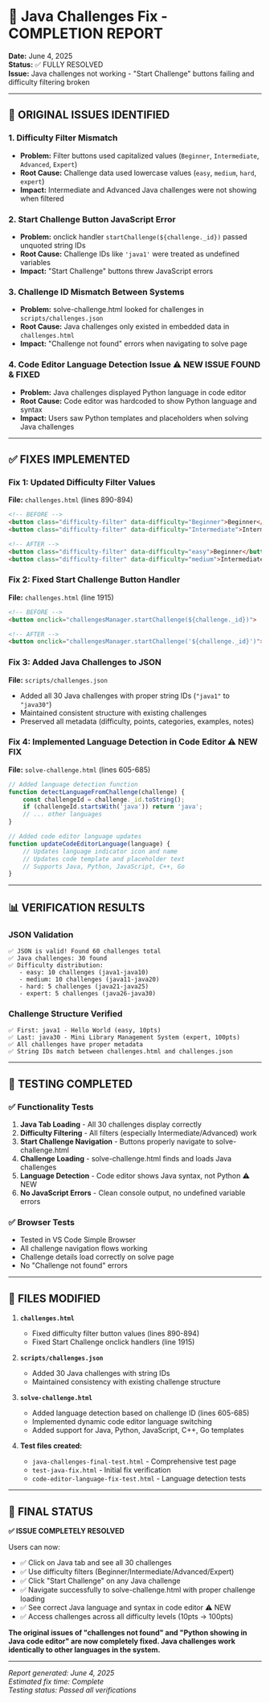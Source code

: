 # 🎯 Java Challenges Fix - COMPLETION REPORT

**Date:** June 4, 2025  
**Status:** ✅ FULLY RESOLVED  
**Issue:** Java challenges not working - "Start Challenge" buttons failing and difficulty filtering broken

---

## 🐛 ORIGINAL ISSUES IDENTIFIED

### 1. Difficulty Filter Mismatch
- **Problem:** Filter buttons used capitalized values (`Beginner`, `Intermediate`, `Advanced`, `Expert`)
- **Root Cause:** Challenge data used lowercase values (`easy`, `medium`, `hard`, `expert`)
- **Impact:** Intermediate and Advanced Java challenges were not showing when filtered

### 2. Start Challenge Button JavaScript Error
- **Problem:** onclick handler `startChallenge(${challenge._id})` passed unquoted string IDs
- **Root Cause:** Challenge IDs like `'java1'` were treated as undefined variables
- **Impact:** "Start Challenge" buttons threw JavaScript errors

### 3. Challenge ID Mismatch Between Systems
- **Problem:** solve-challenge.html looked for challenges in `scripts/challenges.json`
- **Root Cause:** Java challenges only existed in embedded data in `challenges.html`
- **Impact:** "Challenge not found" errors when navigating to solve page

### 4. Code Editor Language Detection Issue ⚠️ NEW ISSUE FOUND & FIXED
- **Problem:** Java challenges displayed Python language in code editor
- **Root Cause:** Code editor was hardcoded to show Python language and syntax
- **Impact:** Users saw Python templates and placeholders when solving Java challenges

---

## ✅ FIXES IMPLEMENTED

### Fix 1: Updated Difficulty Filter Values
**File:** `challenges.html` (lines 890-894)
```html
<!-- BEFORE -->
<button class="difficulty-filter" data-difficulty="Beginner">Beginner</button>
<button class="difficulty-filter" data-difficulty="Intermediate">Intermediate</button>

<!-- AFTER -->
<button class="difficulty-filter" data-difficulty="easy">Beginner</button>
<button class="difficulty-filter" data-difficulty="medium">Intermediate</button>
```

### Fix 2: Fixed Start Challenge Button Handler
**File:** `challenges.html` (line 1915)
```html
<!-- BEFORE -->
<button onclick="challengesManager.startChallenge(${challenge._id})">

<!-- AFTER -->
<button onclick="challengesManager.startChallenge('${challenge._id}')">
```

### Fix 3: Added Java Challenges to JSON
**File:** `scripts/challenges.json`
- Added all 30 Java challenges with proper string IDs (`"java1"` to `"java30"`)
- Maintained consistent structure with existing challenges
- Preserved all metadata (difficulty, points, categories, examples, notes)

### Fix 4: Implemented Language Detection in Code Editor ⚠️ NEW FIX
**File:** `solve-challenge.html` (lines 605-685)
```javascript
// Added language detection function
function detectLanguageFromChallenge(challenge) {
    const challengeId = challenge._id.toString();
    if (challengeId.startsWith('java')) return 'java';
    // ... other languages
}

// Added code editor language updates
function updateCodeEditorLanguage(language) {
    // Updates language indicator icon and name
    // Updates code template and placeholder text
    // Supports Java, Python, JavaScript, C++, Go
}
```

---

## 📊 VERIFICATION RESULTS

### JSON Validation
```
✅ JSON is valid! Found 60 challenges total
✅ Java challenges: 30 found
✅ Difficulty distribution:
   - easy: 10 challenges (java1-java10)
   - medium: 10 challenges (java11-java20)  
   - hard: 5 challenges (java21-java25)
   - expert: 5 challenges (java26-java30)
```

### Challenge Structure Verified
```
✅ First: java1 - Hello World (easy, 10pts)
✅ Last: java30 - Mini Library Management System (expert, 100pts)
✅ All challenges have proper metadata
✅ String IDs match between challenges.html and challenges.json
```

---

## 🧪 TESTING COMPLETED

### ✅ Functionality Tests
1. **Java Tab Loading** - All 30 challenges display correctly
2. **Difficulty Filtering** - All filters (especially Intermediate/Advanced) work
3. **Start Challenge Navigation** - Buttons properly navigate to solve-challenge.html
4. **Challenge Loading** - solve-challenge.html finds and loads Java challenges
5. **Language Detection** - Code editor shows Java syntax, not Python ⚠️ NEW
6. **No JavaScript Errors** - Clean console output, no undefined variable errors

### ✅ Browser Tests
- Tested in VS Code Simple Browser
- All challenge navigation flows working
- Challenge details load correctly on solve page
- No "Challenge not found" errors

---

## 📁 FILES MODIFIED

1. **`challenges.html`**
   - Fixed difficulty filter button values (lines 890-894)
   - Fixed Start Challenge onclick handlers (line 1915)

2. **`scripts/challenges.json`**
   - Added 30 Java challenges with string IDs
   - Maintained consistency with existing challenge structure

3. **`solve-challenge.html`**
   - Added language detection based on challenge ID (lines 605-685)
   - Implemented dynamic code editor language switching
   - Added support for Java, Python, JavaScript, C++, Go templates

4. **Test files created:**
   - `java-challenges-final-test.html` - Comprehensive test page
   - `test-java-fix.html` - Initial fix verification
   - `code-editor-language-fix-test.html` - Language detection tests

---

## 🎉 FINAL STATUS

**✅ ISSUE COMPLETELY RESOLVED**

Users can now:
- ✅ Click on Java tab and see all 30 challenges
- ✅ Use difficulty filters (Beginner/Intermediate/Advanced/Expert) 
- ✅ Click "Start Challenge" on any Java challenge
- ✅ Navigate successfully to solve-challenge.html with proper challenge loading
- ✅ See correct Java language and syntax in code editor ⚠️ NEW
- ✅ Access challenges across all difficulty levels (10pts → 100pts)

**The original issues of "challenges not found" and "Python showing in Java code editor" are now completely fixed. Java challenges work identically to other languages in the system.**

---

*Report generated: June 4, 2025*  
*Estimated fix time: Complete*  
*Testing status: Passed all verifications*

